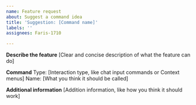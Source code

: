 ```yaml
---
name: Feature request
about: Suggest a command idea
title: 'Suggestion: [Command name]'
labels: ''
assignees: Faris-1710

---
```


**Describe the feature**
[Clear and concise description of what the feature can do]

**Command**
Type: [Interaction type, like chat input commands or Context menus]
Name: [What you think it should be called]

**Additional information**
[Addition information, like how you think it should work]
